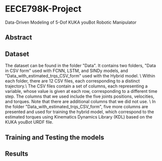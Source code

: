 # EECE798K-Project
Data-Driven Modeling of 5-Dof KUKA youBot Robotic Manipulator

## Abstract

## Dataset
The dataset can be found in the folder "Data". It contains two folders, "Data in CSV form" used with FCNN, LSTM, and SINDy models, and "Data_with_estimated_trqs_CSV_form" used with the Hybrid model. \\
Within each folder, there are 12 CSV files, each corresponding to a distinct trajectory.\\
The CSV files contain a set of columns, each representing a variable, whose value is given at each row, corresponding to a different time step. The columns that we used include the five joints positions, velocities, and torques. Note that there are additional columns that we did not use. \\
In the folder "Data_with_estimated_trqs_CSV_form", five more columns are presented and used for training the hybrid model, which correspond to the estimated torques using Kinematics Dynamics Library (KDL) based on the KUKA youBot URDF file.

## Training and Testing the models

## Results
